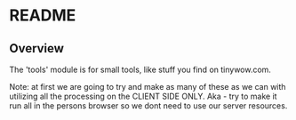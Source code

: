 # README

## Overview

The 'tools' module is for small tools, like stuff you find on tinywow.com.

Note: at first we are going to try and make as many of these as we can with utilizing all the processing on the CLIENT SIDE ONLY. Aka - try to make it run all in the persons browser so we dont need to use our server resources.

